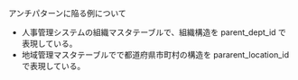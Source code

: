 アンチパターンに陥る例について

- 人事管理システムの組織マスタテーブルで、組織構造を parent_dept_id で表現している。
- 地域管理マスタテーブルでで都道府県市町村の構造を pararent_location_id で表現している。
